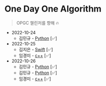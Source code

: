 # One Day One Algorithm
> OPGC 챌린저를 향해 🔥

* 2022-10-24
  * 김민규 - [Python](https://github.com/ODOA-Project/ODOA/pull/1) [✅]
* 2022-10-25
  * 김지은 - [Swift](https://github.com/ODOA-Project/ODOA/pull/3) [✅]
  * 임경미 - [c++](https://github.com/ODOA-Project/ODOA/pull/2) [✅]
* 2022-10-26
  * 김민규 - [Python](https://github.com/ODOA-Project/ODOA/pull/7) [✅]
  * 김민규 - [Python](https://github.com/ODOA-Project/ODOA/pull/4) [✅]
  * 임경미 - [c++](https://github.com/ODOA-Project/ODOA/pull/5) [✅]
